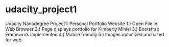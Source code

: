# udacity_project1
Udacity Nanodegree Project1: Personal Portfolio Website
1.) Open File in Web Browser
2.) Page displays portfolio for Kimberly Mihiel 
3.) Bootstrap Framework implemented 
4.) Mobile friendly 
5.) Images optimized and sized for web

